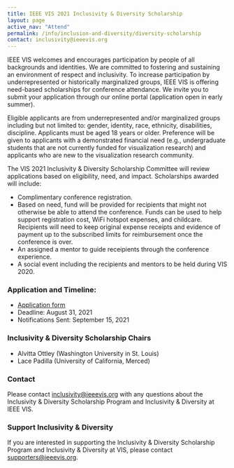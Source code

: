```yaml
---
title: IEEE VIS 2021 Inclusivity & Diversity Scholarship
layout: page
active_nav: "Attend"
permalink: /info/inclusion-and-diversity/diversity-scholarship
contact: inclusivity@ieeevis.org
---
```


IEEE VIS welcomes and encourages participation by people of all backgrounds and identities.  We are committed to fostering and sustaining an environment of respect and inclusivity. To increase participation by underrepresented or historically marginalized groups, IEEE VIS is offering need-based scholarships for conference attendance. We invite you to submit your application through our online portal (application open in early summer).

Eligible applicants are from underrepresented and/or marginalized groups including but not limited to: gender, identity, race, ethnicity, disabilities, discipline. Applicants must be aged 18 years or older. Preference will be given to applicants with a demonstrated financial need (e.g., undergraduate students that are not currently funded for visualization research) and applicants who are new to the visualization research community. 

The VIS 2021 Inclusivity & Diversity Scholarship Committee will review applications based on eligibility, need, and impact. Scholarships awarded will include:

* Complimentary conference registration.
* Based on need, fund will be provided for recipients that might not otherwise be able to attend the conference. Funds can be used to help support registration cost, WiFi hotspot expenses, and childcare. Recipients will need to keep original expense receipts and evidence of payment up to the subscribed limits for reimbursement once the conference is over. 
* An assigned a mentor to guide receipients through the conference experience. 
* A social event including the recipients and mentors to be held during VIS 2020.

### Application and Timeline:

* [Application form](https://forms.gle/NHDVMBHLJ9rgpP8Z6)
* Deadline: August 31, 2021
* Notifications Sent: September 15, 2021

### Inclusivity & Diversity Scholarship Chairs

* Alvitta Ottley (Washington University in St. Louis)
* Lace Padilla (University of California, Merced)


### Contact

Please contact [inclusivity@ieeevis.org](mailto:inclusivity@ieeevis.org) with any questions about the Inclusivity & Diversity Scholarship Program and Inclusivity & Diversity at IEEE VIS.
 
### Support Inclusivity & Diversity

If you are interested in supporting the Inclusivity & Diversity Scholarship Program and Inclusivity & Diversity at VIS, please contact [supporters@ieeevis.org](mailto:supporters@ieeevis.org).
 
  
